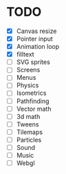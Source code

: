 # TODO

- [x] Canvas resize
- [x] Pointer input
- [x] Animation loop
- [x] filltext
- [ ] SVG sprites
- [ ] Screens
- [ ] Menus
- [ ] Physics
- [ ] Isometrics
- [ ] Pathfinding
- [ ] Vector math
- [ ] 3d math
- [ ] Tweens
- [ ] Tilemaps
- [ ] Particles
- [ ] Sound
- [ ] Music
- [ ] Webgl
